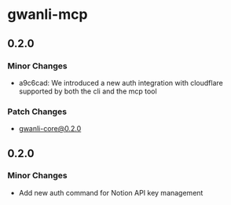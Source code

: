 # gwanli-mcp

## 0.2.0

### Minor Changes

- a9c6cad: We introduced a new auth integration with cloudflare supported by both the cli and the mcp tool

### Patch Changes

- gwanli-core@0.2.0

## 0.2.0

### Minor Changes

- Add new auth command for Notion API key management
